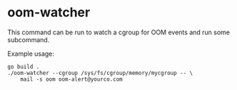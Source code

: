 oom-watcher
===========

This command can be run to watch a cgroup for OOM events and run some
subcommand.

Example usage:

	go build .
	./oom-watcher --cgroup /sys/fs/cgroup/memory/mycgroup -- \
		mail -s oom oom-alert@yourco.com
